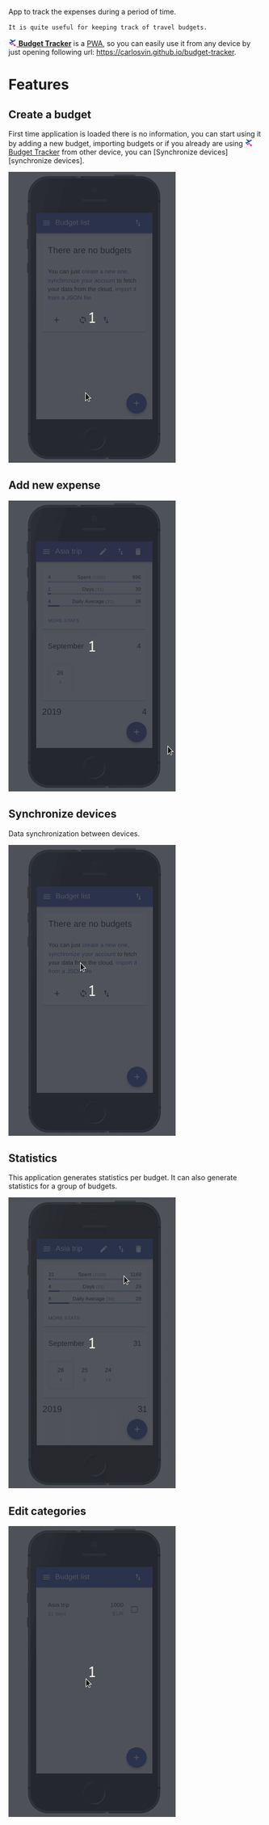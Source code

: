 App to track the expenses during a period of time. 

    It is quite useful for keeping track of travel budgets. 

[![Budget Tracker logo](./public/favicon-16x16.png "Budget Tracker Logo")
**Budget Tracker**](https://carlosvin.github.io/budget-tracker) is a [PWA](https://en.wikipedia.org/wiki/Progressive_web_applications), so you can easily use it from any device by just opening following url: https://carlosvin.github.io/budget-tracker.

# Features

## Create a budget
First time application is loaded there is no information, you can start using it by adding a new budget, importing budgets or if you already are using  [![Budget Tracker logo](./public/favicon-16x16.png "Budget Tracker Logo")
Budget Tracker](https://carlosvin.github.io/budget-tracker) from other device, you can [Synchronize devices][synchronize devices].

!["Create a budget"](./doc/img/create-budget.gif)

## Add new expense
!["Add new expense"](./doc/img/create-expense.gif)

## Synchronize devices
Data synchronization between devices.

!["Synchronize devices"](./doc/img/synchronize-devices.gif)

## Statistics
This application generates statistics per budget. It can also generate statistics for a group of budgets.

!["Statistics"](./doc/img/statistics.gif)

## Edit categories
!["Edit categories"](./doc/img/edit-categories.gif)
